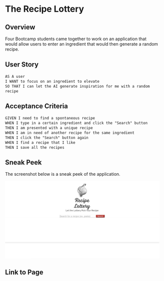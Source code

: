 # The Recipe Lottery

## Overview

Four Bootcamp students came together to work on an application that would allow users to 
enter an ingredient that would then generate a random recipe.

## User Story

```
AS A user
I WANT to focus on an ingredient to elevate
SO THAT I can let the AI generate inspiration for me with a random recipe
```


## Acceptance Criteria

```
GIVEN I need to find a spontaneous recipe
WHEN I type in a certain ingredient and click the "Search" button
THEN I am presented with a unique recipe
WHEN I am in need of another recipe for the same ingredient
THEN I click the "Search" button again
WHEN I find a recipe that I like
THEN I save all the recipes
```

## Sneak Peek 

The screenshot below is a sneak peek of the application.

![On the online page, there is a search bar that allows you to enter a recipe and click the button to generate a random recipe](assets/sneak-peak.png)

## Link to Page
